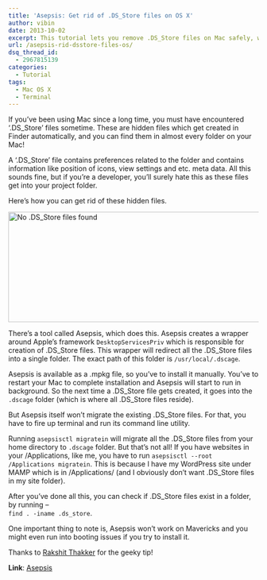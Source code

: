 ```yaml
---
title: 'Asepsis: Get rid of .DS_Store files on OS X'
author: vibin
date: 2013-10-02
excerpt: This tutorial lets you remove .DS_Store files on Mac safely, which are all over the place and mess with your project folders.
url: /asepsis-rid-dsstore-files-os/
dsq_thread_id:
  - 2967815139
categories:
  - Tutorial
tags:
  - Mac OS X
  - Terminal
---
```

If you&#8217;ve been using Mac since a long time, you must have encountered &#8216;.DS_Store&#8217; files sometime. These are hidden files which get created in Finder automatically, and you can find them in almost every folder on your Mac!

A &#8216;.DS_Store&#8217; file contains preferences related to the folder and contains information like position of icons, view settings and etc. meta data. All this sounds fine, but if you&#8217;re a developer, you&#8217;ll surely hate this as these files get into your project folder.

Here&#8217;s how you can get rid of these hidden files.

[<img class="aligncenter size-full wp-image-77920" alt="No .DS_Store files found" src="http://cdn.devilsworkshop.org/files/2013/10/Screen-Shot-2013-10-02-at-4.39.26-PM.png" width="533" height="222" />][1]

There&#8217;s a tool called Asepsis, which does this. Asepsis creates a wrapper around Apple&#8217;s framework `DesktopServicesPriv` which is responsible for creation of .DS\_Store files. This wrapper will redirect all the .DS\_Store files into a single folder. The exact path of this folder is `/usr/local/.dscage`.

Asepsis is available as a .mpkg file, so you&#8217;ve to install it manually. You&#8217;ve to restart your Mac to complete installation and Asepsis will start to run in background. So the next time a .DS_Store file gets created, it goes into the `.dscage` folder (which is where all .DS_Store files reside).

But Asepsis itself won&#8217;t migrate the existing .DS_Store files. For that, you have to fire up terminal and run its command line utility.

Running `asepsisctl migratein` will migrate all the .DS_Store files from your home directory to `.dscage` folder. But that&#8217;s not all! If you have websites in your /Applications, like me, you have to run `asepsisctl --root /Applications migratein`. This is because I have my WordPress site under MAMP which is in /Applications/ (and I obviously don&#8217;t want .DS_Store files in my site folder).

After you&#8217;ve done all this, you can check if .DS_Store files exist in a folder, by running &#8211;  
`find . -iname .ds_store`.

One important thing to note is, Asepsis won&#8217;t work on Mavericks and you might even run into booting issues if you try to install it.

Thanks to <a href="https://twitter.com/r_thakker" onclick="_gaq.push(['_trackEvent', 'outbound-article', 'https://twitter.com/r_thakker', 'Rakshit Thakker']);" >Rakshit Thakker</a> for the geeky tip!

**Link**: <a href="http://asepsis.binaryage.com/" onclick="_gaq.push(['_trackEvent', 'outbound-article', 'http://asepsis.binaryage.com/', 'Asepsis']);" >Asepsis</a>

 [1]: http://cdn.devilsworkshop.org/files/2013/10/Screen-Shot-2013-10-02-at-4.39.26-PM.png
